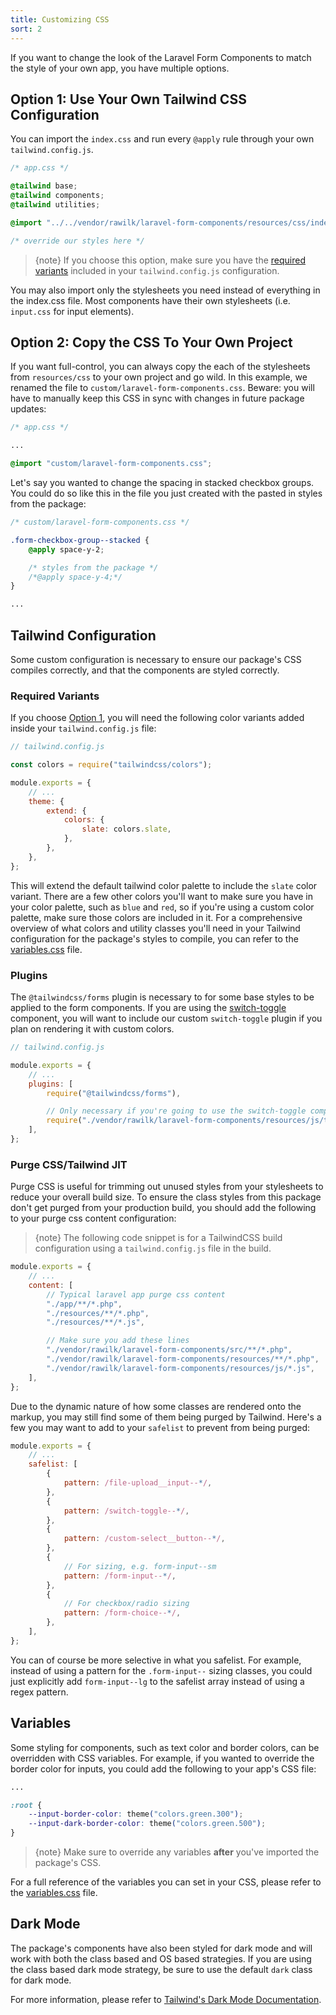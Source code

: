 ```yaml
---
title: Customizing CSS
sort: 2
---
```


If you want to change the look of the Laravel Form Components to match the style of your own app, you have multiple options.

## Option 1: Use Your Own Tailwind CSS Configuration

You can import the `index.css` and run every `@apply` rule through your own `tailwind.config.js`.

```css
/* app.css */

@tailwind base;
@tailwind components;
@tailwind utilities;

@import "../../vendor/rawilk/laravel-form-components/resources/css/index.css";

/* override our styles here */
```

> {note} If you choose this option, make sure you have the [required variants](#user-content-required-variants) included in your `tailwind.config.js` configuration.

You may also import only the stylesheets you need instead of everything in the index.css file. Most components have their own stylesheets (i.e. `input.css` for input elements).

## Option 2: Copy the CSS To Your Own Project

If you want full-control, you can always copy the each of the stylesheets from `resources/css` to your own project and go wild. In this example, we renamed the file to `custom/laravel-form-components.css`.
Beware: you will have to manually keep this CSS in sync with changes in future package updates:

```css
/* app.css */

... 

@import "custom/laravel-form-components.css";
```

Let's say you wanted to change the spacing in stacked checkbox groups. You could do so like this in the file you just created with the pasted in styles from the package:

```css
/* custom/laravel-form-components.css */

.form-checkbox-group--stacked {
    @apply space-y-2;

    /* styles from the package */
    /*@apply space-y-4;*/
}

...
```

## Tailwind Configuration

Some custom configuration is necessary to ensure our package's CSS compiles correctly, and that the components are styled correctly.

### Required Variants

If you choose [Option 1](#user-content-option-1-use-your-own-tailwind-css-configuration), you will need the following color variants added inside your `tailwind.config.js` file:

```js
// tailwind.config.js

const colors = require("tailwindcss/colors");

module.exports = {
    // ...
    theme: {
        extend: {
            colors: {
                slate: colors.slate,
            },
        },
    },
};
```

This will extend the default tailwind color palette to include the `slate` color variant. There are a few other colors you'll want to make sure you have in your color palette,
such as `blue` and `red`, so if you're using a custom color palette, make sure those colors are included in it. For a comprehensive overview of what colors and utility classes
you'll need in your Tailwind configuration for the package's styles to compile, you can refer to the [variables.css](https://github.com/rawilk/laravel-form-components/blob/{branch}/resources/css/variables.css) file.

### Plugins

The `@tailwindcss/forms` plugin is necessary to for some base styles to be applied to the form components. If you are using the
[switch-toggle](/docs/laravel-form-components/{version}/inputs/switch-toggle) component, you will want to include our custom `switch-toggle` plugin if you plan on rendering it with custom colors.

```js
// tailwind.config.js

module.exports = {
    // ...
    plugins: [
        require("@tailwindcss/forms"),

        // Only necessary if you're going to use the switch-toggle component with different colors
        require("./vendor/rawilk/laravel-form-components/resources/js/tailwind-plugins/switch-toggle"),
    ],
};
```

### Purge CSS/Tailwind JIT

Purge CSS is useful for trimming out unused styles from your stylesheets to reduce your overall build size. To ensure
the class styles from this package don't get purged from your production build, you should add the following to your
purge css content configuration:

> {note} The following code snippet is for a TailwindCSS build configuration using a `tailwind.config.js` file in the build.

```js
module.exports = {
    // ...
    content: [
        // Typical laravel app purge css content
        "./app/**/*.php",
        "./resources/**/*.php",
        "./resources/**/*.js",

        // Make sure you add these lines
        "./vendor/rawilk/laravel-form-components/src/**/*.php",
        "./vendor/rawilk/laravel-form-components/resources/**/*.php",
        "./vendor/rawilk/laravel-form-components/resources/js/*.js",
    ],
};
```

Due to the dynamic nature of how some classes are rendered onto the markup, you may still find some of them being purged by Tailwind. Here's a few you may want to
add to your `safelist` to prevent from being purged:

```js
module.exports = {
    // ...
    safelist: [
        {
            pattern: /file-upload__input--*/,
        },
        {
            pattern: /switch-toggle--*/,
        },
        {
            pattern: /custom-select__button--*/,
        },
        {
            // For sizing, e.g. form-input--sm
            pattern: /form-input--*/,
        },
        {
            // For checkbox/radio sizing
            pattern: /form-choice--*/,
        },
    ],
};
```

You can of course be more selective in what you safelist. For example, instead of using a pattern for the `.form-input--` sizing classes, you could just explicitly add
`form-input--lg` to the safelist array instead of using a regex pattern.

## Variables

Some styling for components, such as text color and border colors, can be overridden with CSS variables. For example, if you wanted to override the border color for inputs,
you could add the following to your app's CSS file:

```css
... 

:root {
    --input-border-color: theme("colors.green.300");
    --input-dark-border-color: theme("colors.green.500");
}
```

> {note} Make sure to override any variables **after** you've imported the package's CSS.

For a full reference of the variables you can set in your CSS, please refer to the [variables.css](https://github.com/rawilk/laravel-form-components/blob/{branch}/resources/css/variables.css) file.

## Dark Mode

The package's components have also been styled for dark mode and will work with both the class based and OS based strategies. If you are using the class based dark mode
strategy, be sure to use the default `dark` class for dark mode.

For more information, please refer to [Tailwind's Dark Mode Documentation](https://tailwindcss.com/docs/dark-mode).
